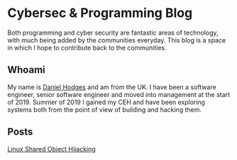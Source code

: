 # Cybersec & Programming Blog

Both programming and cyber security are fantastic areas of technology, with much being added by the communities everyday. This blog is a space in which I hope to contribute back to the communities.

## Whoami

My name is [Daniel Hodges](https://www.linkedin.com/in/daniel-hodges-b09446115/) and am from the UK. I have been a software engineer, senior software engineer and moved into management at the start of 2019. Summer of 2019 I gained my CEH and have been exploring systems both from the point of view of building and hacking them.

## Posts

[Linux Shared Object Hijacking](posts/Linux_SharedObject_Hijacking.md)
